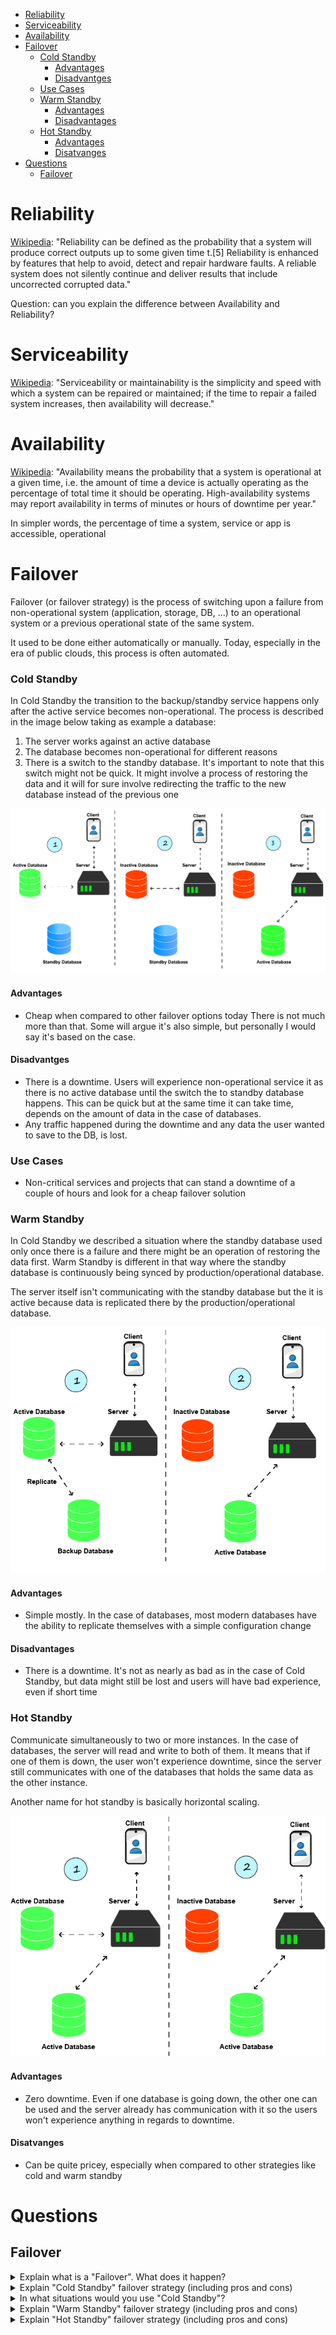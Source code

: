 - [Reliability](#reliability)
- [Serviceability](#serviceability)
- [Availability](#availability)
- [Failover](#failover)
    - [Cold Standby](#cold-standby)
      - [Advantages](#advantages)
      - [Disadvantges](#disadvantges)
    - [Use Cases](#use-cases)
    - [Warm Standby](#warm-standby)
      - [Advantages](#advantages-1)
      - [Disadvantages](#disadvantages)
    - [Hot Standby](#hot-standby)
      - [Advantages](#advantages-2)
      - [Disatvanges](#disatvanges)
- [Questions](#questions)
  - [Failover](#failover-1)
# Reliability

[Wikipedia](https://en.wikipedia.org/wiki/Reliability,_availability_and_serviceability): "Reliability can be defined as the probability that a system will produce correct outputs up to some given time t.[5] Reliability is enhanced by features that help to avoid, detect and repair hardware faults. A reliable system does not silently continue and deliver results that include uncorrected corrupted data."

Question: can you explain the difference between Availability and Reliability?

# Serviceability

[Wikipedia](https://en.wikipedia.org/wiki/Reliability,_availability_and_serviceability): "Serviceability or maintainability is the simplicity and speed with which a system can be repaired or maintained; if the time to repair a failed system increases, then availability will decrease."

# Availability

[Wikipedia](https://en.wikipedia.org/wiki/Reliability,_availability_and_serviceability): "Availability means the probability that a system is operational at a given time, i.e. the amount of time a device is actually operating as the percentage of total time it should be operating. High-availability systems may report availability in terms of minutes or hours of downtime per year."

In simpler words, the percentage of time a system, service or app is accessible, operational

# Failover

Failover (or failover strategy) is the process of switching upon a failure from non-operational system (application, storage, DB, ...) to an operational system or a previous operational state of the same system.

It used to be done either automatically or manually. Today, especially in the era of public clouds, this process is often automated.

### Cold Standby

In Cold Standby the transition to the backup/standby service happens only after the active service becomes non-operational. The process is described in the image below taking as example a database:

1. The server works against an active database
2. The database becomes non-operational for different reasons
3. There is a switch to the standby database. It's important to note that this switch might not be quick. It might involve a process of restoring the data and it will for sure involve redirecting the traffic to the new database instead of the previous one

<p align="center">
<img src="../images/architecture/db_cold_standby.png"/>
</p>

#### Advantages

* Cheap when compared to other failover options today
There is not much more than that. Some will argue it's also simple, but personally I would say it's based on the case.
#### Disadvantges

* There is a downtime. Users will experience non-operational service it as there is no active database until the switch the to standby database happens. This can be quick but at the same time it can take time, depends on the amount of data in the case of databases.
* Any traffic happened during the downtime and any data the user wanted to save to the DB, is lost.

### Use Cases

* Non-critical services and projects that can stand a downtime of a couple of hours and look for a cheap failover solution

### Warm Standby

In Cold Standby we described a situation where the standby database used only once there is a failure and there might be an operation of restoring the data first. Warm Standby is different in that way where the standby database is continuously being synced by production/operational database.

The server itself isn't communicating with the standby database but the it is active because data is replicated there by the production/operational database.

<p align="center">
<img src="../images/architecture/db_warm_standby.png"/>
</p>

#### Advantages

* Simple mostly. In the case of databases, most modern databases have the ability to replicate themselves with a simple configuration change

#### Disadvantages

* There is a downtime. It's not as nearly as bad as in the case of Cold Standby, but data might still be lost and users will have bad experience, even if short time

### Hot Standby

Communicate simultaneously to two or more instances. In the case of databases, the server will read and write to both of them. It means that if one of them is down, the user won't experience downtime, since the server still communicates with one of the databases that holds the same data as the other instance.

Another name for hot standby is basically horizontal scaling.

<p align="center">
<img src="../images/architecture/hot_standby.png"/>
</p>

#### Advantages

* Zero downtime. Even if one database is going down, the other one can be used and the server already has communication with it so the users won't experience anything in regards to downtime.

#### Disatvanges

* Can be quite pricey, especially when compared to other strategies like cold and warm standby

# Questions
## Failover

<details>
<summary>Explain what is a "Failover". What does it happen?</summary><br><b>
</b></details>

<details>
<summary>Explain "Cold Standby" failover strategy (including pros and cons)</summary><br><b>
</b></details>

<details>
<summary>In what situations would you use "Cold Standby"?</summary><br><b>
</b></details>

<details>
<summary>Explain "Warm Standby" failover strategy (including pros and cons)</summary><br><b>
</b></details>

<details>
<summary>Explain "Hot Standby" failover strategy (including pros and cons)</summary><br><b>
</b></details>